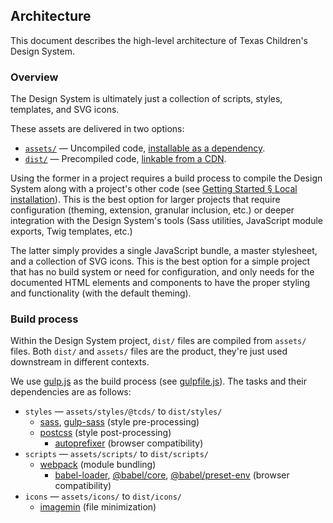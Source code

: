 ## Architecture
This document describes the high-level architecture of Texas Children's Design System.

### Overview
The Design System is ultimately just a collection of scripts, styles, templates, and SVG icons.

These assets are delivered in two options:

* [`assets/`](https://github.com/jacecotton/tcds/tree/main/assets) — Uncompiled code, [installable as a dependency](https://www.npmjs.com/package/@txch/tcds).
* [`dist/`](https://github.com/jacecotton/tcds/tree/main/dist) — Precompiled code, [linkable from a CDN](https://unpkg.com/).

Using the former in a project requires a build process to compile the Design System along with a project's other code (see [Getting Started &sect; Local installation](http://tcds.herokuapp.com/getting-started#local-installation)). This is the best option for larger projects that require configuration (theming, extension, granular inclusion, etc.) or deeper integration with the Design System's tools (Sass utilities, JavaScript module exports, Twig templates, etc.)

The latter simply provides a single JavaScript bundle, a master stylesheet, and a collection of SVG icons. This is the best option for a simple project that has no build system or need for configuration, and only needs for the documented HTML elements and components to have the proper styling and functionality (with the default theming).

### Build process
Within the Design System project, `dist/` files are compiled from `assets/` files. Both `dist/` and `assets/` files are the product, they're just used downstream in different contexts.

We use [gulp.js](https://gulpjs.com/) as the build process (see [gulpfile.js](https://github.com/jacecotton/tcds/blob/main/gulpfile.js)). The tasks and their dependencies are as follows:

* `styles` — `assets/styles/@tcds/` to `dist/styles/`
  * [sass](https://www.npmjs.com/package/sass), [gulp-sass](https://www.npmjs.com/package/gulp-sass) (style pre-processing)
  * [postcss](https://www.npmjs.com/package/gulp-postcss) (style post-processing)
    * [autoprefixer](https://www.npmjs.com/package/autoprefixer) (browser compatibility)
* `scripts` — `assets/scripts/` to `dist/scripts/`
  * [webpack](https://www.npmjs.com/package/webpack-stream) (module bundling)
    * [babel-loader](https://www.npmjs.com/package/babel-loader), [@babel/core](https://www.npmjs.com/package/@babel/core), [@babel/preset-env](https://www.npmjs.com/package/@babel/preset-env) (browser compatibility)
* `icons` — `assets/icons/` to `dist/icons/`
  * [imagemin](https://www.npmjs.com/package/gulp-imagemin) (file minimization)
